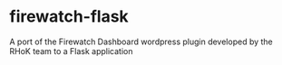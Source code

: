 firewatch-flask
===============

A port of the Firewatch Dashboard wordpress plugin developed by the RHoK team to a Flask application

